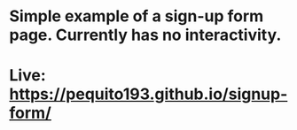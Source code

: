 # Simple example of a sign-up form page. Currently has no interactivity.

# Live: https://pequito193.github.io/signup-form/
